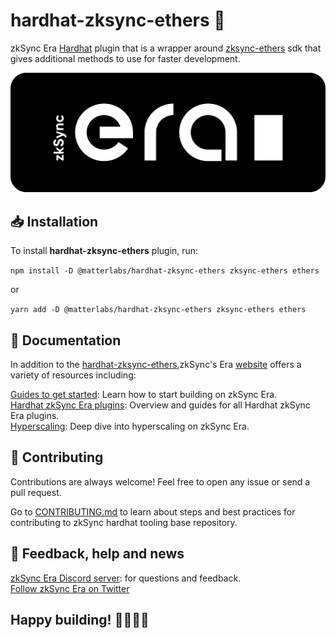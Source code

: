 # hardhat-zksync-ethers 🚀

zkSync Era [Hardhat](https://hardhat.org/) plugin that is a wrapper around [zksync-ethers](https://www.npmjs.com/package/zksync-ethers) sdk that gives additional methods to use for faster development.

![Era Logo](https://github.com/matter-labs/era-contracts/raw/main/eraLogo.svg)

## 📥 Installation

To install **hardhat-zksync-ethers** plugin, run:

`npm install -D @matterlabs/hardhat-zksync-ethers zksync-ethers ethers`

or

`yarn add -D @matterlabs/hardhat-zksync-ethers zksync-ethers ethers`

## 📝 Documentation
In addition to the [hardhat-zksync-ethers](https://era.zksync.io/docs/tools/hardhat/hardhat-zksync-ethers.html),zkSync's Era [website](https://era.zksync.io/docs/) offers a variety of resources including:

[Guides to get started](https://era.zksync.io/docs/dev/building-on-zksync/hello-world.html): Learn how to start building on zkSync Era.\
[Hardhat zkSync Era plugins](https://era.zksync.io/docs/tools/hardhat/getting-started.html): Overview and guides for all Hardhat zkSync Era plugins.\
[Hyperscaling](https://era.zksync.io/docs/reference/concepts/hyperscaling.html#what-are-hyperchains): Deep dive into hyperscaling on zkSync Era.

## 🤝 Contributing

Contributions are always welcome! Feel free to open any issue or send a pull request.

Go to [CONTRIBUTING.md](https://github.com/matter-labs/hardhat-zksync/blob/main/.github/CONTRIBUTING.md) to learn about steps and best practices for contributing to zkSync hardhat tooling base repository.  


## 🙌 Feedback, help and news

[zkSync Era Discord server](https://join.zksync.dev/): for questions and feedback.\
[Follow zkSync Era on Twitter](https://twitter.com/zksync)

## Happy building! 👷‍♀️👷‍♂️
